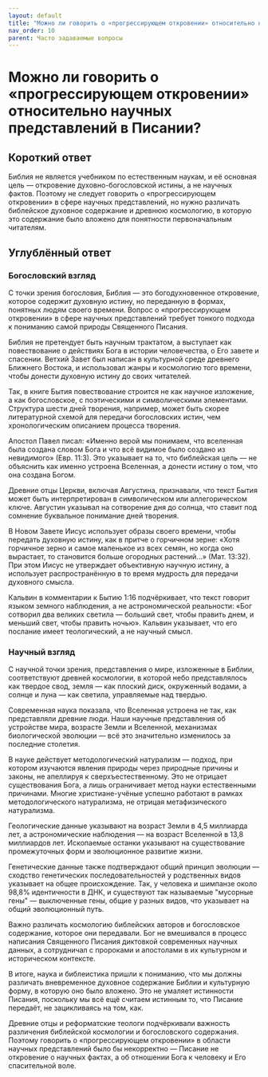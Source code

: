 ```yaml
---
layout: default
title: "Можно ли говорить о «прогрессирующем откровении» относительно научных представлений в Писании?"
nav_order: 10
parent: Часто задаваемые вопросы
---
```


# Можно ли говорить о «прогрессирующем откровении» относительно научных представлений в Писании?

## Короткий ответ

Библия не является учебником по естественным наукам, и её основная цель — откровение духовно-богословской истины, а не научных фактов. Поэтому не следует говорить о «прогрессирующем откровении» в сфере научных представлений, но нужно различать библейское духовное содержание и древнюю космологию, в которую это содержание было вложено для понятности первоначальным читателям.

## Углублённый ответ

### Богословский взгляд

С точки зрения богословия, Библия — это богодухновенное откровение, которое содержит духовную истину, но переданную в формах, понятных людям своего времени. Вопрос о «прогрессирующем откровении» в сфере научных представлений требует тонкого подхода к пониманию самой природы Священного Писания.

Библия не претендует быть научным трактатом, а выступает как повествование о действиях Бога в истории человечества, о Его завете и спасении. Ветхий Завет был написан в культурной среде древнего Ближнего Востока, и использовал жанры и космологию того времени, чтобы донести духовную истину до своих читателей.

Так, в книге Бытия повествование строится не как научное изложение, а как богословское, с поэтическими и символическими элементами. Структура шести дней творения, например, может быть скорее литературной схемой для передачи богословских истин, чем хронологическим описанием процесса творения.

Апостол Павел писал: «Именно верой мы понимаем, что вселенная была создана словом Бога и что всё видимое было создано из невидимого» (Евр. 11:3). Это указывает на то, что библейская цель — не объяснить как именно устроена Вселенная, а донести истину о том, что она создана Богом.

Древние отцы Церкви, включая Августина, признавали, что текст Бытия может быть интерпретирован в символическом или аллегорическом ключе. Августин указывал на сотворение дня до солнца, что ставит под сомнение буквальное понимание дней творения.

В Новом Завете Иисус использует образы своего времени, чтобы передать духовную истину, как в притче о горчичном зерне: «Хотя горчичное зерно и самое маленькое из всех семян, но когда оно вырастает, то становится больше огородных растений...» (Мат. 13:32). При этом Иисус не утверждает объективную научную истину, а использует распространённую в то время мудрость для передачи духовного смысла.

Кальвин в комментарии к Бытию 1:16 подчёркивает, что текст говорит языком земного наблюдения, а не астрономической реальности: «Бог сотворил два великих светила — больший свет, чтобы править днем, и меньший свет, чтобы править ночью». Кальвин указывает, что его послание имеет теологический, а не научный смысл.

### Научный взгляд

С научной точки зрения, представления о мире, изложенные в Библии, соответствуют древней космологии, в которой небо представлялось как твердое свод, земля — как плоский диск, окруженный водами, а солнце и луна — как светила, управляемые над твердью.

Современная наука показала, что Вселенная устроена не так, как представляли древние люди. Наши научные представления об устройстве мира, возрасте Земли и Вселенной, механизмах биологической эволюции — всё это значительно изменилось за последние столетия.

В науке действует методологический натурализм — подход, при котором изучаются явления природы через природные причины и законы, не апеллируя к сверхъестественному. Это не отрицает существования Бога, а лишь ограничивает метод науки естественными причинами. Многие христиане-учёные успешно работают в рамках методологического натурализма, не отрицая метафизического натурализма.

Геологические данные указывают на возраст Земли в 4,5 миллиарда лет, а астрономические наблюдения — на возраст Вселенной в 13,8 миллиардов лет. Ископаемые останки указывают на существование промежуточных форм и эволюционное развитие жизни.

Генетические данные также подтверждают общий принцип эволюции — сходство генетических последовательностей у родственных видов указывает на общее происхождение. Так, у человека и шимпанзе около 98,8% идентичности в ДНК, и существуют так называемые "мусорные гены" — выключенные гены, общие у разных видов, что указывает на общий эволюционный путь.

Важно различать космологию библейских авторов и богословское содержание, которое они передавали. Бог не вмешивался в процесс написания Священного Писания диктовкой современных научных данных, а сотрудничал с пророками и апостолами в их культурном и историческом контексте.

В итоге, наука и библеистика пришли к пониманию, что мы должны различать вневременное духовное содержание Библии и культурную форму, в которую оно было вложено. Это не умаляет истинности Писания, поскольку мы всё ещё считаем истинным то, что Писание передаёт, не зацикливаясь на том, как.

Древние отцы и реформатские теологи подчёркивали важность различения библейской космологии и богословского содержания. Поэтому говорить о «прогрессирующем откровении» в области научных представлений было бы некорректно — Писание не откровение о научных фактах, а об отношении Бога к человеку и Его спасительной воле.